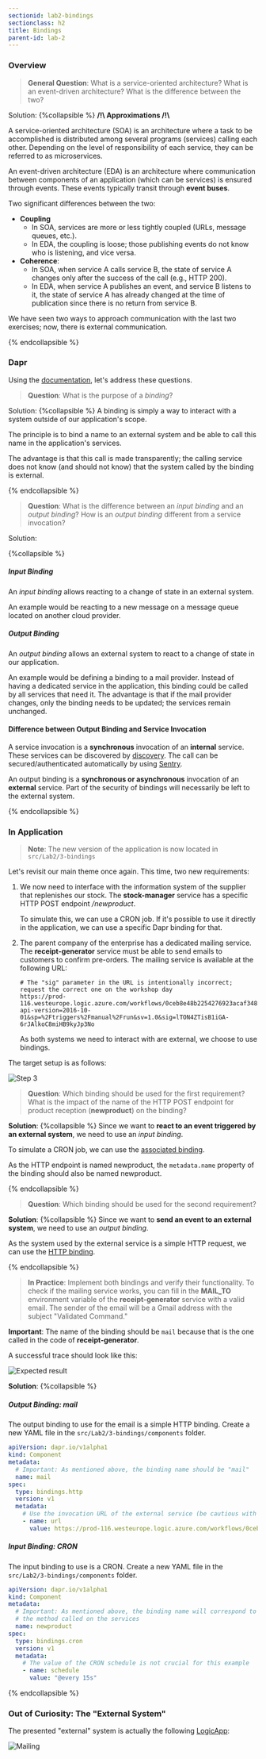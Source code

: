 ```yaml
---
sectionid: lab2-bindings
sectionclass: h2
title: Bindings
parent-id: lab-2
---
```


### Overview

> **General Question**: What is a service-oriented architecture? What is an event-driven architecture? What is the difference between the two?

Solution:
{%collapsible %}
**/!\ Approximations /!\\**

A service-oriented architecture (SOA) is an architecture where a task to be accomplished is distributed among several programs (services) calling each other. Depending on the level of responsibility of each service, they can be referred to as microservices.

An event-driven architecture (EDA) is an architecture where communication between components of an application (which can be services) is ensured through events. These events typically transit through **event buses**.

Two significant differences between the two:

- **Coupling**
  - In SOA, services are more or less tightly coupled (URLs, message queues, etc.).
  - In EDA, the coupling is loose; those publishing events do not know who is listening, and vice versa.
- **Coherence**:
  - In SOA, when service A calls service B, the state of service A changes only after the success of the call (e.g., HTTP 200).
  - In EDA, when service A publishes an event, and service B listens to it, the state of service A has already changed at the time of publication since there is no return from service B.

We have seen two ways to approach communication with the last two exercises; now, there is external communication.

{% endcollapsible %}

### Dapr

Using the [documentation](https://docs.dapr.io/developing-applications/building-blocks/bindings/bindings-overview/), let's address these questions.

> **Question**: What is the purpose of a _binding_?

Solution:
{%collapsible %}
A binding is simply a way to interact with a system outside of our application's scope.

The principle is to bind a name to an external system and be able to call this name in the application's services.

The advantage is that this call is made transparently; the calling service does not know (and should not know) that the system called by the binding is external.

{% endcollapsible %}

> **Question**: What is the difference between an _input binding_ and an _output binding_? How is an _output binding_ different from a service invocation?

Solution:

{%collapsible %}
##### Input Binding

An _input binding_ allows reacting to a change of state in an external system.

An example would be reacting to a new message on a message queue located on another cloud provider.

##### Output Binding

An _output binding_ allows an external system to react to a change of state in our application.

An example would be defining a binding to a mail provider. Instead of having a dedicated service in the application, this binding could be called by all services that need it. The advantage is that if the mail provider changes, only the binding needs to be updated; the services remain unchanged.

#### Difference between Output Binding and Service Invocation

A service invocation is a **synchronous** invocation of an **internal** service. These services can be discovered by [discovery](https://docs.dapr.io/developing-applications/building-blocks/service-discovery/service-discovery-overview/). The call can be secured/authenticated automatically by using [Sentry](https://docs.dapr.io/concepts/dapr-services/sentry/).

An output binding is a **synchronous or asynchronous** invocation of an **external** service. Part of the security of bindings will necessarily be left to the external system.

{% endcollapsible %}
### In Application

> **Note**: The new version of the application is now located in `src/Lab2/3-bindings`

Let's revisit our main theme once again. This time, two new requirements:

1. We now need to interface with the information system of the supplier that replenishes our stock. The **stock-manager** service has a specific HTTP POST endpoint _/newproduct_.

   To simulate this, we can use a CRON job. If it's possible to use it directly in the application, we can use a specific Dapr binding for that.

2. The parent company of the enterprise has a dedicated mailing service. The **receipt-generator** service must be able to send emails to customers to confirm pre-orders. The mailing service is available at the following URL:

   ```shell
   # The "sig" parameter in the URL is intentionally incorrect; request the correct one on the workshop day
   https://prod-116.westeurope.logic.azure.com/workflows/0ceb8e48b2254276923acaf348229260/triggers/manual/paths/invoke?api-version=2016-10-01&sp=%2Ftriggers%2Fmanual%2Frun&sv=1.0&sig=lTON4ZTisB1iGA-6rJAlkoC8miHB9kyJp3No
   ```

   As both systems we need to interact with are external, we choose to use bindings.

The target setup is as follows:

![Step 3](/media/lab2/bindings/app-step-3-bindings.png)

> **Question**: Which binding should be used for the first requirement? What is the impact of the name of the HTTP POST endpoint for product reception (**newproduct**) on the binding?

**Solution**:
{%collapsible %}
Since we want to **react to an event triggered by an external system**, we need to use an _input binding_.

To simulate a CRON job, we can use the [associated binding](https://docs.dapr.io/reference/components-reference/supported-bindings/cron/).

As the HTTP endpoint is named newproduct, the `metadata.name` property of the binding should also be named newproduct.

{% endcollapsible %}

> **Question**: Which binding should be used for the second requirement?

**Solution**:
{%collapsible %}
Since we want to **send an event to an external system**, we need to use an _output binding_.

As the system used by the external service is a simple HTTP request, we can use the [HTTP binding](https://docs.dapr.io/reference/components-reference/supported-bindings/http/).

{% endcollapsible %}

> **In Practice**: Implement both bindings and verify their functionality. To check if the mailing service works, you can fill in the **MAIL_TO** environment variable of the **receipt-generator** service with a valid email. The sender of the email will be a Gmail address with the subject "Validated Command."

**Important**: The name of the binding should be `mail` because that is the one called in the code of **receipt-generator**.

A successful trace should look like this:

![Expected result](/media/lab2/bindings/expected-result.png)

**Solution**:
{%collapsible %}

##### Output Binding: mail

The output binding to use for the email is a simple HTTP binding. Create a new YAML file in the `src/Lab2/3-bindings/components` folder.

```yaml
apiVersion: dapr.io/v1alpha1
kind: Component
metadata:
  # Important: As mentioned above, the binding name should be "mail"
  name: mail
spec:
  type: bindings.http
  version: v1
  metadata:
    # Use the invocation URL of the external service (be cautious with the API key)
    - name: url
      value: https://prod-116.westeurope.logic.azure.com/workflows/0ceb8e48b2254276923acaf348229260/triggers/manual/paths/invoke?api-version=2016-10-01&sp=%2Ftriggers%2Fmanual%2Frun&sv=1.0&sig=<api-key>
```

##### Input Binding: CRON

The input binding to use is a CRON. Create a new YAML file in the `src/Lab2/3-bindings/components` folder.

```yaml
apiVersion: dapr.io/v1alpha1
kind: Component
metadata:
  # Important: As mentioned above, the binding name will correspond to
  # the method called on the services
  name: newproduct
spec:
  type: bindings.cron
  version: v1
  metadata:
    # The value of the CRON schedule is not crucial for this example
    - name: schedule
      value: "@every 15s"
```

{% endcollapsible %}

### Out of Curiosity: The "External System"

The presented "external" system is actually the following [LogicApp](https://docs.microsoft.com/fr-fr/azure/logic-apps/logic-apps-overview):

![Mailing](/media/lab2/bindings/logic-app-mailing.png)
